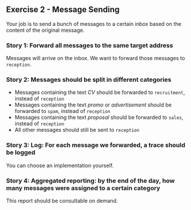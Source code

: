 ## Exercise 2 - Message Sending
Your job is to send a bunch of messages to a certain inbox based on the content of the original message.

### Story 1: Forward all messages to the same target address
Messages will arrive on the inbox. We want to forward those messages to `reception`.

### Story 2: Messages should be split in different categories
* Messages containing the text _CV_ should be forwarded to `recruitment`, instead of `reception`
* Messages containing the text _promo_ or _advertisement_ should be forwarded to `spam`, instead of `reception`
* Messages containing the text _proposal_ should be forwarded to `sales`, instead of `reception`
* All other messages should still be sent to `reception`

### Story 3: Log: For each message we forwarded, a trace should be logged
You can choose an implementation yourself.

### Story 4: Aggregated reporting: by the end of the day, how many messages were assigned to a certain category
This report should be consultable on demand. 
